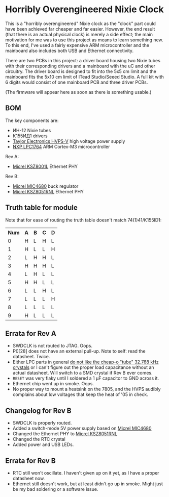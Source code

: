 # Horribly Overengineered Nixie Clock

This is a "horribly overengineered" Nixie clock as the "clock" part could have been achieved far cheaper
and far easier. However, the end result (that there is an actual physical clock) is merely a side effect;
the main motivation for me was to use this project as means to learn something new. To this end, I've used
a fairly expensive ARM microcontroller and the mainboard also includes both USB and Ethernet connectivity.

There are two PCBs in this project: a driver board housing two Nixie tubes with their corresponding drivers
and a mainboard with the uC and other circuitry. The driver board is designed to fit into the 5x5 cm limit
and the mainboard fits the 5x10 cm limit of ITead Studio/Seeed Studio. A full kit with 6 digits would consist
of one mainboard PCB and three driver PCBs.

(The firmware will appear here as soon as there is something usable.)

## BOM

The key components are:

  * ИН-12 Nixie tubes
  * К155ИД1 drivers
  * [Taylor Electronics HVPS-V](http://www.tayloredge.com/storefront/SmartNixie/PSU/index.html) high voltage power supply
  * [NXP LPC1764](http://ics.nxp.com/products/lpc1000/lpc17xx/~LPC1764/) ARM Cortex-M3 microcontroller

Rev A:
  * [Micrel KSZ8001L](http://www.micrel.com/page.do?page=product-info/fastether_trans.jsp) Ethernet PHY

Rev B:
 
  * [Micrel MIC4680](http://micrel.com/index.php/en/component/joodb/article/41-step-down-internal-switches/24-mic4680.html) buck regulator
  * [Micrel KSZ8051RNL](http://micrel.com/index.php/en/component/joodb/article/13-phys/10-ksz8051rnl.html) Ethernet PHY

## Truth table for module

Note that for ease of routing the truth table doesn't match 74(1)41/K155ID1:

<table>
  <tr><th>Num</th> <th>A</th> <th>B</th> <th>C</th> <th>D</th></tr>
  <tr><td>0</td><td>H</td><td>L</td><td>H</td><td>L</td></tr>
  <tr><td>1</td><td>H</td><td>L</td><td>L</td><td>H</td></tr>
  <tr><td>2</td><td>L</td><td>H</td><td>H</td><td>L</td></tr>
  <tr><td>3</td><td>H</td><td>H</td><td>H</td><td>L</td></tr>
  <tr><td>4</td><td>L</td><td>H</td><td>L</td><td>L</td></tr>
  <tr><td>5</td><td>H</td><td>H</td><td>L</td><td>L</td></tr>
  <tr><td>6</td><td>L</td><td>L</td><td>H</td><td>L</td></tr>
  <tr><td>7</td><td>L</td><td>L</td><td>L</td><td>H</td></tr>
  <tr><td>8</td><td>L</td><td>L</td><td>L</td><td>L</td></tr>
  <tr><td>9</td><td>H</td><td>L</td><td>L</td><td>L</td></tr>
</table>

## Errata for Rev A

  * SWDCLK is not routed to JTAG. Oops.
  * P0[28] does not have an external pull-up. Note to self: read the datasheet. Twice.
  * Either LPC parts in general [do not like the cheap-o "tube" 32.768 kHz crystals](http://mbed.org/forum/mbed/topic/1110/) or 
    I can't figure out the proper load capacitance without an actual datasheet. Will switch to a SMD crystal if Rev B ever comes.
  * `RESET` was very flaky until I soldered a 1 μF capacitor to GND across it.
  * Ethernet chip went up in smoke. Oops.
  * No proper way to mount a heatsink on the 7805, and the HVPS audibly complains about low voltages that keep the heat of '05 in check.

## Changelog for Rev B

  * SWDCLK is properly routed.
  * Added a switch-mode 5V power supply based on [Micrel MIC4680](http://micrel.com/index.php/en/component/joodb/article/41-step-down-internal-switches/24-mic4680.html)
  * Changed the Ethernet PHY to [Micrel KSZ8051RNL](http://micrel.com/index.php/en/component/joodb/article/13-phys/10-ksz8051rnl.html)
  * Changed the RTC crystal
  * Added power and USB LEDs.

## Errata for Rev B

  * RTC still won't oscillate. I haven't given up on it yet, as I have a proper datasheet now.
  * Ethernet still doesn't work, but at least didn't go up in smoke. Might just be my bad soldering or a software issue.


